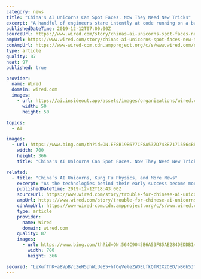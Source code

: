 ```yaml
---
category: news
title: "China's AI Unicorns Can Spot Faces. Now They Need New Tricks"
excerpt: "A handful of engineers stare intently at code running on a bank of computers. The robots and the AI behind them were developed by Megvii, one of China’s vaunted AI unicorns. The impressive demo might seem like further evidence of China’s AI prowess—perhaps even proof that the country is poised to eclipse the US in this critical area."
publishedDateTime: 2019-12-12T07:00:00Z
sourceUrl: https://www.wired.com/story/chinas-ai-unicorns-spot-faces-new-tricks/
ampUrl: https://www.wired.com/story/chinas-ai-unicorns-spot-faces-new-tricks/amp
cdnAmpUrl: https://www-wired-com.cdn.ampproject.org/c/s/www.wired.com/story/chinas-ai-unicorns-spot-faces-new-tricks/amp
type: article
quality: 87
heat: 97
published: true

provider:
  name: Wired
  domain: wired.com
  images:
    - url: https://ai.insideout.app/assets/images/organizations/wired.com-50x50.jpg
      width: 50
      height: 50

topics:
  - AI

images:
  - url: https://www.bing.com/th?id=ON.EF8B19B677CF8A537D748B71715564BE
    width: 700
    height: 366
    title: "China's AI Unicorns Can Spot Faces. Now They Need New Tricks"

related:
  - title: "China’s AI Unicorns, Kung Fu Physics, and More News"
    excerpt: "As the technologies behind their early success become more widely available, experts say, China's vaunted AI unicorns will need to diversify. But that's easier said than done. In part, it's because AI is not yet proven as a general-purpose technology that can simply be applied to other fields. US trade restrictions with China present additional ..."
    publishedDateTime: 2019-12-12T18:43:00Z
    sourceUrl: https://www.wired.com/story/trouble-for-chinese-ai-unicorns-physics-of-a-kung-fu-masters-jump-and-more-news/
    ampUrl: https://www.wired.com/story/trouble-for-chinese-ai-unicorns-physics-of-a-kung-fu-masters-jump-and-more-news/amp
    cdnAmpUrl: https://www-wired-com.cdn.ampproject.org/c/s/www.wired.com/story/trouble-for-chinese-ai-unicorns-physics-of-a-kung-fu-masters-jump-and-more-news/amp
    type: article
    provider:
      name: Wired
      domain: wired.com
    quality: 87
    images:
      - url: https://www.bing.com/th?id=ON.564C9045B6A53F85AE284DEDDB149E33
        width: 700
        height: 366

secured: "LeXufThK+a8VpB/LZeH5phWiUeE5+hfOqVeleZWOELfkQfRIX2OED/oB6b5JT7/Ycwhl84IHjyX87FQw2GHYFl0rFUVZNIxXkkAgJ0OqkG4kNReRkCrN94gUGzcaY/rm83kp0U7f6+oj1xSfTzdg6h6ybFYpMsZwGCT+qHEMocpoOVGjdTNNCnDO82wIbpSQ2gFiwc4tGHon60jjfygble8snE9upC+Yb21NpLYrX+O87aYY+lKOloY6Zh0xWrHxEHqA6ylq7OuN2r3jZvGQIA==;Txz0JahI2oxGWQajS9mNaA=="
---
```


